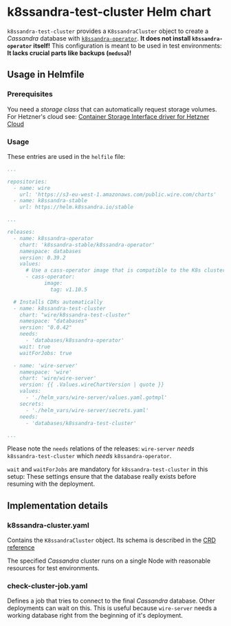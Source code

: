 # k8ssandra-test-cluster Helm chart

`k8ssandra-test-cluster` provides a `K8ssandraCluster` object to create a
*Cassandra* database with
[`k8ssandra-operator`](https://artifacthub.io/packages/helm/k8ssandra/k8ssandra-operator).
**It does not install `k8ssandra-operator` itself!** This configuration is meant
to be used in test environments: **It lacks crucial parts like backups
(`medusa`)!**

## Usage in Helmfile

### Prerequisites

You need a *storage class* that can automatically request storage volumes. For
Hetzner's cloud see: [Container Storage Interface driver for Hetzner
Cloud](https://github.com/hetznercloud/csi-driver)

### Usage

These entries are used in the `helfile` file:

``` yaml
...

repositories:
  - name: wire
    url: 'https://s3-eu-west-1.amazonaws.com/public.wire.com/charts'
  - name: k8ssandra-stable
    url: https://helm.k8ssandra.io/stable

...

releases:
  - name: k8ssandra-operator
    chart: 'k8ssandra-stable/k8ssandra-operator'
    namespace: databases
    version: 0.39.2
    values:
      # Use a cass-operator image that is compatible to the K8s cluster version
      - cass-operator:
            image:
              tag: v1.10.5

  # Installs CDRs automatically
  - name: k8ssandra-test-cluster
    chart: "wire/k8ssandra-test-cluster"
    namespace: "databases"
    version: "0.0.42"
    needs:
      - 'databases/k8ssandra-operator'
    wait: true
    waitForJobs: true

  - name: 'wire-server'
    namespace: 'wire'
    chart: 'wire/wire-server'
    version: {{ .Values.wireChartVersion | quote }}
    values:
      - './helm_vars/wire-server/values.yaml.gotmpl'
    secrets:
      - './helm_vars/wire-server/secrets.yaml'
    needs:
      - 'databases/k8ssandra-test-cluster'

...
```

Please note the `needs` relations of the releases: `wire-server` *needs*
`k8ssandra-test-cluster` which *needs* `k8ssandra-operator`.

`wait` and `waitForJobs` are mandatory for `k8ssandra-test-cluster` in this
setup: These settings ensure that the database really exists before resuming
with the deployment.

## Implementation details

### k8ssandra-cluster.yaml

Contains the `K8ssandraCluster` object. Its schema is described in the [CRD
reference](https://docs-v2.k8ssandra.io/reference/crd/k8ssandra-operator-crds-latest/#k8ssandracluster)

The specified *Cassandra* cluster runs on a single Node with reasonable
resources for test environments.

### check-cluster-job.yaml

Defines a job that tries to connect to the final *Cassandra* database. Other
deployments can wait on this. This is useful because `wire-server` needs a
working database right from the beginning of it's deployment.
